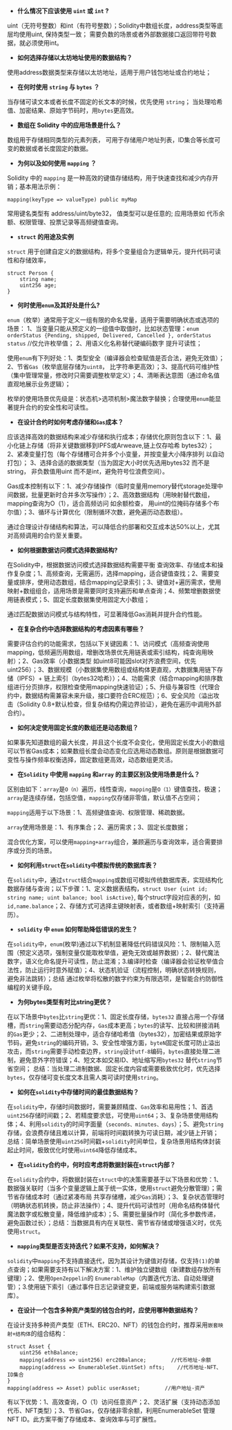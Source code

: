 - **什么情况下应该使用 `uint` 或 `int` ?**

uint（无符号整数）和int（有符号整数）；Solidity中数组长度，address类型等底层均使用uint, 保持类型一致； 需要负数的场景或者外部数据接口返回带符号数据，就必须使用int。

- **如何选择存储以太坊地址使用的数据结构？**

使用address数据类型来存储以太坊地址，适用于用户钱包地址或合约地址；

- **在何时使用 `string` 与 `bytes` ？**

当存储可读文本或者长度不固定的长文本的时候，优先使用 `string`； 当处理哈希值、加密结果、原始字节码时，用`bytes`更高效。

- **数组在 Solidity 中的应用场景是什么？**

数组用于存储相同类型的元素列表， 可用于存储用户地址列表，ID集合等长度可变的数据或者长度固定的数据。

- **为何以及如何使用 `mapping` ？**

Solidity 中的 `mapping` 是一种高效的键值存储结构，用于快速查找和减少内存开销；基本用法示例：
```
mapping(keyType => valueType) public myMap
```
常用键名类型有 address/uint/byte32， 值类型可以是任意的; 应用场景如 代币余额、权限管理、投票记录等高频键值查询。

- **`struct` 的用途及实例**

`struct` 用于创建自定义的数据结构，将多个变量组合为逻辑单元，提升代码可读性和存储效率，
```
struct Person {
    string name;
    uint256 age;
}
```

- **何时使用`enum`及其好处是什么?**

`enum`（枚举）通常用于定义一组有限的命名常量，适用于需要明确状态或选项的场景： 1、当变量只能从预定义的一组值中取值时，比如状态管理：`enum orderStatus {Pending, shipped, Delivered, Cancelled }, orderStatus status` //仅允许枚举值； 2、用语义化名称替代硬编码数字 提升可读性；

使用`enum`有下列好处：1、类型安全（编译器会检查赋值是否合法，避免无效值）；2、节省`Gas`（枚举底层存储为`uint8`， 比字符串更高效）；3、提高代码可维护性（集中管理常量，修改时只需要调整枚举定义）；4、清晰表达意图（通过命名值直观地展示业务逻辑）；

枚举的使用场景优先级是：状态机>选项机制>魔法数字替换；合理使用`enum`能显著提升合约的安全性和可读性。

- **在设计合约时如何考虑存储和`Gas`成本？**

应该选择高效的数据结构来减少存储和执行成本；存储优化原则包含以下：1、最小化链上存储（将非关键数据移到IPFS或Arweave,链上仅存哈希 bytes32）； 2、紧凑变量打包（每个存储槽可合并多个小变量，并按变量大小降序排列 以自动打包）； 3、选择合适的数据类型（当为固定大小时优先选用bytes32 而不是string， 非负数值用uint 而不是int，避免符号位浪费空间）。

Gas成本控制有以下：1、减少存储操作（临时变量用memory替代storage处理中间数据，批量更新时合并多次写操作）；2、高效数据结构（用映射替代数组，mapping查询为O（1），适合高频访问 如余额检查， 用uint的位掩码存储多个布尔值）；3、循环与计算优化（限制循环次数，避免遍历动态数组）。

通过合理设计存储结构和算法，可以降低合约部署和交互成本达50%以上，尤其对高频调用的合约至关重要。

- **如何根据数据访问模式选择数据结构?**

在Solidity中，根据数据访问模式选择数据结构需要平衡 查询效率、存储成本和操作复杂度；1、高频查询，无需遍历，选择mapping，适合键值查找；2、需要变量或排序，使用动态数组，结合mapping记录索引；3、键值对+遍历需求，使用映射+数组组合，适用场景是需要同时支持遍历和单点查询；4、频繁增删数据使用链表模式；5、固定长度数据集使用固定大小数组；

通过匹配数据访问模式与结构特性，可显著降低Gas消耗并提升合约性能。

- **在复杂合约中选择数据结构的考虑因素有哪些？**

需要评估合约的功能需求，包括以下关键因素：1、访问模式（高频查询使用mapping，低频遍历用数组，增删改场景优先用链表或索引结构，纯查询用映射）；2、Gas效率（小数据类型 如uint8可能因slot对齐浪费空间，优先uint256）；3、数据规模（小数据集使用数组或结构体更直观，大数据集用链下存储（IPFS）+ 链上索引（bytes32哈希））；4、功能需求（结合mapping和排序数组进行分页排序，权限检查使用mapping快速验证）；5、升级与兼容性（代理合约中，数据结构需兼容未来升级，接口要符合ERC规范）；6、安全风险（溢出攻击（Solidity 0.8+默认检查，但复杂结构仍需边界验证），避免在遍历中调用外部合约）。

- **如何决定使用固定长度的数组还是动态数组？**

如果事先知道数组的最大长度，并且这个长度不会变化，使用固定长度大小的数组可以节省Gas成本；如果数组长度会动态变化应选用动态数组。原则是根据数据可变性与操作频率权衡选择，固定数组更高效，动态数组更灵活。

- **在`Solidity` 中使用 `mapping` 和`array` 的主要区别及使用场景是什么？**

区别由如下：`array`是`O（n）`遍历，线性查询，`mapping`是`O（1）`键值查找，极速；`array`是连续存储，包括空值，`mapping`仅存储非零值，默认值不占空间；

`mapping`适用于以下场景：1、高频键值查询、权限管理、稀疏数据。

`array`使用场景是：1、有序集合；2、遍历需求；3、固定长度数据；

混合优化方案，可以使用`mapping+array`组合，兼顾遍历与查询效率，适合需要排序或分页的场景。

- **如何利用`struct`在`solidity`中模拟传统的数据库表？**

在`solidity`中，通过`struct`结合`mapping`或数组可模拟传统数据库表，实现结构化数据存储与查询；以下步骤：1、定义数据表结构，`struct User {uint id; string name; uint balance; bool isActive}`, 每个struct字段对应表的列，如`id,name.balance`；2、存储方式可选择主键映射表，或者数组+映射索引（支持遍历）。

- **`solidity` 中 `enum` 如何帮助降低错误的发生？**

在`solidity`中，`enum`(枚举)通过以下机制显著降低代码错误风险：1、限制输入范围（预定义选项，强制变量仅能取枚举值，避免无效或越界数据）；2、替代魔法数字，语义化命名提升可读性，防止混淆；3.编译时检查（编译器会验证枚举值合法性，防止运行时意外赋值）；4、状态机验证（流程控制，明确状态转换规则，避免非法跳转）；总结 通过枚举将松散的数字约束为有限选项，是智能合约防御性编程的关键手段。

- **为何bytes类型有时比string更优？**

在以下场景中`bytes`比`string`更优：1、固定长度存储，`bytes32` 直接占用一个存储槽，而`string`需要动态分配内存，`Gas`成本更高；`bytes`的读写、比较和拼接消耗的`Gas`更少；2、二进制处理中，适合存储哈希值（bytes32），加密结果或原始字节码，避免`string`的编码开销，3、安全性增强方面，`byteN`固定长度可防止溢出攻击，而`string`需要手动检查边界，`string`设计`utf-8`编码，`bytes`直接处理二进制，避免意外字符错误；4、短文本如交易ID、地址缩写用`bytes32` 替代`string`节省空间； 总结：当处理二进制数据、固定长度内容或需要极致优化时，优先选择`bytes`，仅存储可变长度文本且需人类可读时使用`string`。

- **如何在`solidity`中存储时间的最佳数据结构？**

在`solidity`中，存储时间数据时，需要兼顾精度、`Gas`效率和易用性；1、首选`uint256`存储时间戳；2、若精度要求低，可使用`uint64`；3、复杂场景使用结构体；4、利用`solidity`的时间字面量（`seconds、minutes、days`）；5、避免`string`存储，会浪费存储且难以计算，前端将时间戳转换为可读日期，减少链上开销； 总结：简单场景使用`uint256`时间戳+`solidity`时间单位，复杂场景用结构体封装起止时间，极致优化时使用`uint64`降低存储成本。

- **在`solidity`合约中，何时应考虑将数据封装在`struct`内部？**

在`solidity`合约中，将数据封装在`struct`中的决策需要基于以下场景和优势：1、数据强关联时（当多个变量逻辑上属于统一实体，使用`struct`避免分散管理）；需节省存储成本时（通过紧凑布局 共享存储槽，减少`Gas`消耗）；3、复杂状态管理时（明确状态机转换，防止非法操作）；4、提升代码可读性时（用命名结构体替代魔法数字或松散变量，降低维护成本）；5、需要批量操作时（简化多参数传递，避免函数过长）；总结：当数据具有内在关联性、需节省存储或增强语义时，优先使用`struct`。

- **`mapping`类型是否支持迭代？如果不支持，如何解决？**

`solidity`中`mapping`不支持直接迭代，因为其设计为键值对存储，仅支持`(1)`的单点查询；如果需要支持有以下解决方案：1、维护独立键数组（新建数组存放所有键理）；2、使用`OpenZeppelin`的 `EnumerableMap`（内置迭代方法、自动处理键管）；3.使用链下索引（通过事件日志记录键变更，前端或服务端构建索引数据库）。

- **在设计一个包含多种资产类型的钱包合约时，应使用哪种数据结构？**

在设计支持多种资产类型（ETH、ERC20、NFT）的钱包合约时，推荐采用`嵌套映射+结构体`的组合结构：
```
struct Asset {
    uint256 ethBalance;
    mapping(address => uint256) erc20Balance;        //代币地址-余额
    mapping(address => EnumerableSet.UintSet) nfts;    //代币地址-NFT、ID集合
}
mapping(address => Asset) public userAsset;        //用户地址-资产
```
有以下优势：1、高效查询，O（1）访问任意资产；2、灵活扩展（支持动态添加代币、NFT类型）；3、节省Gas，仅存储非零余额，利用EnumerableSet 管理NFT ID。此方案平衡了存储成本、查询效率与可扩展性。
